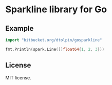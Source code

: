 # Sparkline library for Go

## Example

```Go
import "bitbucket.org/dtolpin/gosparkline"

fmt.Println(spark.Line([]float64{1, 2, 3}))
```

## License

MIT license.
